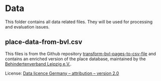 # Data

This folder contains all data related files. They will be used for processing and evaluation issues.

## place-data-from-bvl.csv

This files is from the Github repository [transform-bvl-pages-to-csv-file](https://github.com/AKSW/transform-bvl-pages-to-csv-file) and contains an enriched version of the place database, maintained by the [Behindertenverband Leipzig e.V.](http://www.le-online.de/).

License: [Data licence Germany – attribution – version 2.0](https://www.govdata.de/dl-de/by-2-0)
